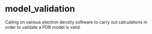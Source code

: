 # model_validation
Calling on various electron density software to carry out calculations in order to validate a PDB model is valid.
